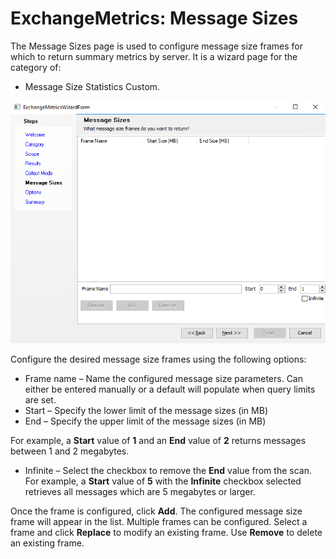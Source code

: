 # ExchangeMetrics: Message Sizes

The Message Sizes page is used to configure message size frames for which to return summary metrics by server. It is a wizard page for the category of:

- Message Size Statistics Custom.

![Exchange Metrics Data Collector Wizard Message Sizes page](/static/img/product_docs/accessanalyzer/accessanalyzer/enterpriseauditor/admin/datacollector/exchangemetrics/messagesizes.png)

Configure the desired message size frames using the following options:

- Frame name – Name the configured message size parameters. Can either be entered manually or a default will populate when query limits are set.
- Start – Specify the lower limit of the message sizes (in MB)
- End – Specify the upper limit of the message sizes (in MB)

For example, a __Start__ value of __1__ and an __End__ value of __2__ returns messages between 1 and 2 megabytes.

- Infinite – Select the checkbox to remove the __End__ value from the scan. For example, a __Start__ value of __5__ with the __Infinite__ checkbox selected retrieves all messages which are 5 megabytes or larger.

Once the frame is configured, click __Add__. The configured message size frame will appear in the list. Multiple frames can be configured. Select a frame and click __Replace__ to modify an existing frame. Use __Remove__ to delete an existing frame.
